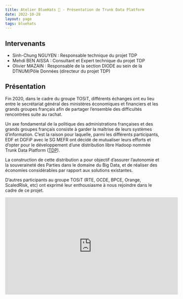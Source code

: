 ```yaml
---
title: Atelier BlueHats 🧢 - Présentation de Trunk Data Platform
date: 2022-10-28
layout: page
tags: bluehats
---
```


## Intervenants

- Sinh-Chung NGUYEN : Responsable technique du projet TDP
- Mehdi BEN AISSA : Consultant et Expert technique du projet TDP
- Olivier MAZAIN : Responsable de la section DIODE au sein de la DTNUM/Pôle Données (directeur du projet TDP)

## Présentation

Fin 2020, dans le cadre du groupe TOSiT, différents échanges ont eu lieu entre le secrétariat général des ministères économiques et financiers et les grands groupes français afin de partager l’ensemble des difficultés rencontrées suite au rachat.

Un axe fondamental de la politique des administrations françaises et des grands groupes français consiste à garder la maîtrise de leurs systèmes d’information. C’est la raison pour laquelle, parmi les différents participants, EDF et DGFiP avec le SG MEFR ont décidé de mutualiser leurs efforts et d’opter pour le développement d’une distribution libre Hadoop nommée Trunk Data Platform ([TDP](https://github.com/TOSIT-IO/TDP)).

La construction de cette distribution a pour objectif d’assurer l’autonomie et la souveraineté des Parties dans le domaine du Big Data, et de réaliser des économies considérables par rapport aux solutions existantes.

D’autres participants au groupe TOSiT (RTE, OCDE, BPCE, Orange, ScaledRisk, etc) ont exprimé leur enthousiasme à nous rejoindre dans le cadre de ce projet.

<iframe title="Atelier BlueHats: présentation de Trunk Data Platform" src="https://tube.numerique.gouv.fr/videos/embed/67558007-4039-4712-8c7c-cb405040e929" allowfullscreen="" sandbox="allow-same-origin allow-scripts allow-popups" width="560" height="315" frameborder="0"></iframe>

